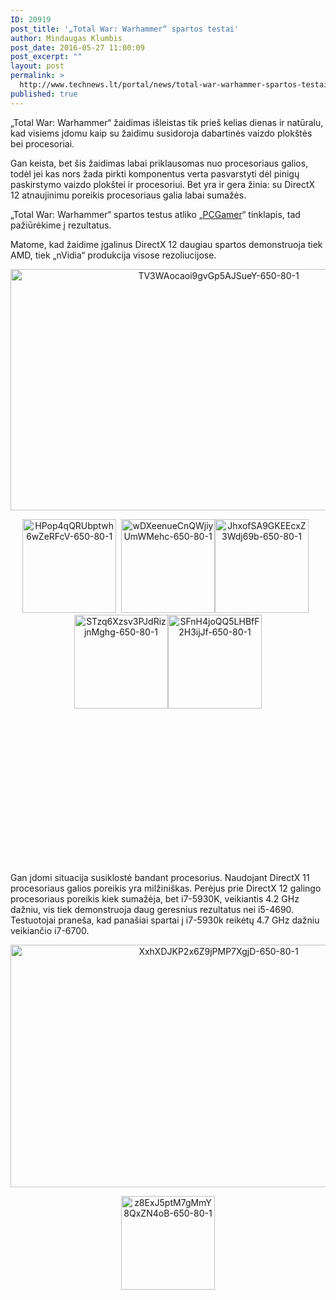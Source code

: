 ```yaml
---
ID: 20919
post_title: '„Total War: Warhammer“ spartos testai'
author: Mindaugas Klumbis
post_date: 2016-05-27 11:00:09
post_excerpt: ""
layout: post
permalink: >
  http://www.technews.lt/portal/news/total-war-warhammer-spartos-testai/
published: true
---
```

„Total War: Warhammer“ žaidimas išleistas tik prieš kelias dienas ir natūralu, kad visiems įdomu kaip su žaidimu susidoroja dabartinės vaizdo plokštės bei procesoriai.

Gan keista, bet šis žaidimas labai priklausomas nuo procesoriaus galios, todėl jei kas nors žada pirkti komponentus verta pasvarstyti dėl pinigų paskirstymo vaizdo plokštei ir procesoriui. Bet yra ir gera žinia: su DirectX 12 atnaujinimu poreikis procesoriaus galia labai sumažės.

„Total War: Warhammer“ spartos testus atliko „<a href="http://www.pcgamer.com/total-war-warhammer-benchmarks-strike-fear-into-cpus/">PCGamer</a>“ tinklapis, tad pažiūrėkime į rezultatus.

Matome, kad žaidime įgalinus DirectX 12 daugiau spartos demonstruoja tiek AMD, tiek „nVidia“ produkcija visose rezoliucijose.
<p style="text-align: center;"><a href="http://www.technews.lt/portal/wp-content/uploads/2016/05/TV3WAocaoi9gvGp5AJSueY-650-80-1.png"><img class="alignnone wp-image-20923 size-full" src="http://www.technews.lt/portal/wp-content/uploads/2016/05/TV3WAocaoi9gvGp5AJSueY-650-80-1.png" alt="TV3WAocaoi9gvGp5AJSueY-650-80-1" width="650" height="386" /></a></p>
<p style="text-align: center;"><a href="http://www.technews.lt/portal/wp-content/uploads/2016/05/HPop4qQRUbptwh6wZeRFcV-650-80-1.png"><img class="alignleft wp-image-20922 size-thumbnail" src="http://www.technews.lt/portal/wp-content/uploads/2016/05/HPop4qQRUbptwh6wZeRFcV-650-80-1-150x150.png" alt="HPop4qQRUbptwh6wZeRFcV-650-80-1" width="150" height="150" /></a>  <a href="http://www.technews.lt/portal/wp-content/uploads/2016/05/wDXeenueCnQWjiyUmWMehc-650-80-1.png"><img class="alignleft wp-image-20925 size-thumbnail" src="http://www.technews.lt/portal/wp-content/uploads/2016/05/wDXeenueCnQWjiyUmWMehc-650-80-1-150x150.png" alt="wDXeenueCnQWjiyUmWMehc-650-80-1" width="150" height="150" /></a><a href="http://www.technews.lt/portal/wp-content/uploads/2016/05/JhxofSA9GKEEcxZ3Wdj69b-650-80-1.png"><img class="alignleft wp-image-20924 size-thumbnail" src="http://www.technews.lt/portal/wp-content/uploads/2016/05/JhxofSA9GKEEcxZ3Wdj69b-650-80-1-150x150.png" alt="JhxofSA9GKEEcxZ3Wdj69b-650-80-1" width="150" height="150" /></a>  <a href="http://www.technews.lt/portal/wp-content/uploads/2016/05/STzq6Xzsv3PJdRizjnMghg-650-80-1.png"><img class="alignleft wp-image-20927 size-thumbnail" src="http://www.technews.lt/portal/wp-content/uploads/2016/05/STzq6Xzsv3PJdRizjnMghg-650-80-1-150x150.png" alt="STzq6Xzsv3PJdRizjnMghg-650-80-1" width="150" height="150" /></a><a href="http://www.technews.lt/portal/wp-content/uploads/2016/05/SFnH4joQQ5LHBfF2H3ijJf-650-80-1.png"><img class="alignleft wp-image-20926 size-thumbnail" src="http://www.technews.lt/portal/wp-content/uploads/2016/05/SFnH4joQQ5LHBfF2H3ijJf-650-80-1-150x150.png" alt="SFnH4joQQ5LHBfF2H3ijJf-650-80-1" width="150" height="150" /></a></p>
&nbsp;

&nbsp;

&nbsp;

&nbsp;

&nbsp;

&nbsp;

&nbsp;

&nbsp;

Gan įdomi situacija susiklostė bandant procesorius. Naudojant DirectX 11 procesoriaus galios poreikis yra milžiniškas. Perėjus prie DirectX 12 galingo procesoriaus poreikis kiek sumažėja, bet i7-5930K, veikiantis 4.2 GHz dažniu, vis tiek demonstruoja daug geresnius rezultatus nei i5-4690. Testuotojai praneša, kad panašiai spartai į i7-5930k reikėtų 4.7 GHz dažniu veikiančio i7-6700.
<p style="text-align: center;"><a href="http://www.technews.lt/portal/wp-content/uploads/2016/05/XxhXDJKP2x6Z9jPMP7XgjD-650-80-1.png"><img class="alignnone wp-image-20921 size-full" src="http://www.technews.lt/portal/wp-content/uploads/2016/05/XxhXDJKP2x6Z9jPMP7XgjD-650-80-1.png" alt="XxhXDJKP2x6Z9jPMP7XgjD-650-80-1" width="650" height="388" /></a></p>
<p style="text-align: center;"><a href="http://www.technews.lt/portal/wp-content/uploads/2016/05/z8ExJ5ptM7gMmY8QxZN4oB-650-80-1.png"><img class="alignleft wp-image-20920 size-thumbnail" src="http://www.technews.lt/portal/wp-content/uploads/2016/05/z8ExJ5ptM7gMmY8QxZN4oB-650-80-1-150x150.png" alt="z8ExJ5ptM7gMmY8QxZN4oB-650-80-1" width="150" height="150" /></a></p>